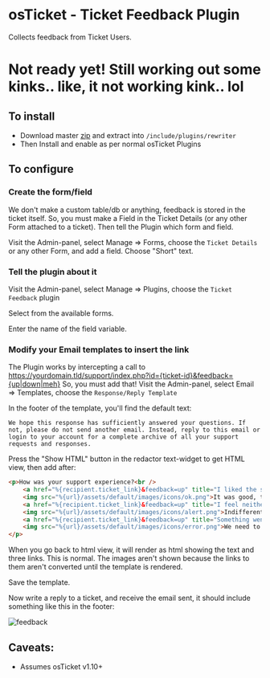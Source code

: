 # osTicket - Ticket Feedback Plugin

Collects feedback from Ticket Users.

# Not ready yet! Still working out some kinks.. like, it not working kink.. lol

## To install
- Download master [zip](https://github.com/clonemeagain/plugin-feedback/archive/master.zip) and extract into `/include/plugins/rewriter`
- Then Install and enable as per normal osTicket Plugins

## To configure

### Create the form/field
We don't make a custom table/db or anything, feedback is stored in the ticket 
itself. 
So, you must make a Field in the Ticket Details (or any other Form attached to a
ticket). Then tell the Plugin which form and field.

Visit the Admin-panel, select Manage => Forms, choose the `Ticket Details` or any
other Form, and add a field. Choose "Short" text. 

### Tell the plugin about it
Visit the Admin-panel, select Manage => Plugins, choose the `Ticket Feedback` plugin

Select from the available forms.

Enter the name of the field variable. 

### Modify your Email templates to insert the link
The Plugin works by intercepting a call to https://yourdomain.tld/support/index.php?id={ticket-id}&feedback={up|down|meh}
So, you must add that!
Visit the Admin-panel, select Email => Templates, choose the `Response/Reply Template`

In the footer of the template, you'll find the default text:
```
We hope this response has sufficiently answered your questions. If not, please do not send another email. Instead, reply to this email or login to your account for a complete archive of all your support requests and responses.
```
Press the "Show HTML" button in the redactor text-widget to get HTML view, then add after:
```html
<p>How was your support experience?<br />
    <a href="%{recipient.ticket_link}&feedback=up" title="I liked the support!">
    <img src="%{url}/assets/default/images/icons/ok.png">It was good, thanks!</a>&nbsp;
    <a href="%{recipient.ticket_link}&feedback=up" title="I feel neither">
    <img src="%{url}/assets/default/images/icons/alert.png">Indifferent</a>&nbsp;
    <a href="%{recipient.ticket_link}&feedback=up" title="Something went wrong?">
    <img src="%{url}/assets/default/images/icons/error.png">We need to talk...</a>
</p>
```
When you go back to html view, it will render as html showing the text and three links. 
This is normal. The images aren't shown because the links to them aren't converted
until the template is rendered.

Save the template. 

Now write a reply to a ticket, and receive the email sent, it should include something
like this in the footer:

![feedback](https://user-images.githubusercontent.com/5077391/31316559-8911f78e-ac7b-11e7-9a18-3da036b81838.PNG)

## Caveats:
- Assumes osTicket v1.10+ 

